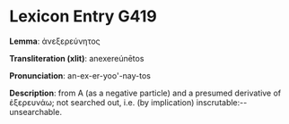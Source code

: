 # Lexicon Entry G419

**Lemma**: ἀνεξερεύνητος

**Transliteration (xlit)**: anexereúnētos

**Pronunciation**: an-ex-er-yoo'-nay-tos

**Description**:
from Α (as a negative particle) and a presumed derivative of ἐξερευνάω; not searched out, i.e. (by implication) inscrutable:--unsearchable.
